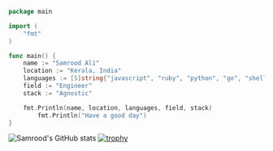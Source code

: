 ```go
package main

import (
	"fmt"
)

func main() {
	name := "Samrood Ali"
	location := "Kerala, India"
	languages := [5]string{"javascript", "ruby", "python", "go", "shell script"}
	field := "Engineer"
	stack := "Agnostic"

	fmt.Println(name, location, languages, field, stack)
        fmt.Println("Have a good day")
}

```

![Samrood's GitHub stats](https://github-readme-stats.vercel.app/api?username=samroodAli&show_icons=true&theme=onedark)
[![trophy](https://github-profile-trophy.vercel.app/api?username=samroodAli&show_icons=true&theme=onedark)](https://github.com/samroodAli)
